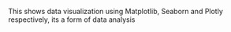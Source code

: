This shows data visualization using Matplotlib, Seaborn and Plotly respectively, its a form of data analysis 
